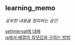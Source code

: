 ## learning_memo

*공부한 내용을 정리하는 공간*

[setInterval에 대해](https://github.com/hamelln/learning_memo/blob/main/setInterval.md)  
[js에서 배열의 최댓값을 구하는 방법](https://github.com/hamelln/learning_memo/blob/main/How%20to%20get%20max%20value%20in%20array.md)
